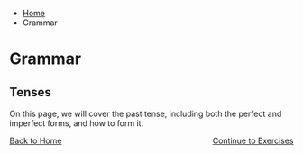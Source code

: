 <ul class="breadcrumb">
  <li><a href="index.html">Home</a></li>
  <li>Grammar</li>
</ul>

<h1>Grammar</h1>

<h2>Tenses</h2>

<p> On this page, we will cover the past tense, including both the perfect and imperfect forms, and how to form it.</P>



<p>
  <a style="float:left;" href="index.html">Back to Home</a>
  <a style="float:right;" href="page5.html">Continue to Exercises</a>
</p>
<div style="clear:both;"></div>
   
